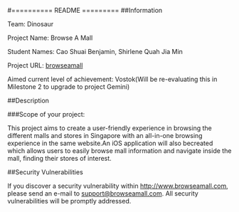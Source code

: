 #==========  README =========
##Information

Team: Dinosaur


Project Name: Browse A Mall


Student Names: Cao Shuai Benjamin, Shirlene Quah Jia Min


Project URL: [browseamall](http://wwww.browseamall.com "Browse A Mall")
					  

					
Aimed current level of achievement: Vostok(Will be re-evaluating this in Milestone 2 
 									to upgrade to project Gemini)


##Description

###Scope of your project: 

This project aims to create a user-friendly experience in browsing the different malls and stores in Singapore with an all-in-one browsing 
experience in the same website.An iOS application will also becreated which allows users to easily browse mall information and navigate
inside the mall, finding their stores of interest. 



##Security Vulnerabilities

If you discover a security vulnerability within http://www.browseamall.com, 
please send an e-mail to support@browseamall.com. All security vulnerabilities
will be promptly addressed.

